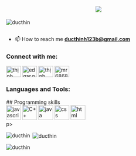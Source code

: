 <h1 align="center">
    <img src="https://readme-typing-svg.herokuapp.com/?font=Righteous&size=35&center=true&vCenter=true&width=500&height=70&duration=4000&lines=Hi+There!+👋;+I'm+Thin;" />
</h1>

<p align="left"> <img src="https://komarev.com/ghpvc/?username=ducthin&label=Profile%20views&color=0e75b6&style=flat" alt="ducthin" /> </p>

<p align="left"> <a href="https://twitter.com/" target="blank"><img src="https://img.shields.io/twitter/follow/?logo=twitter&style=for-the-badge" alt="" /></a> </p>

- 📫 How to reach me **ducthinh123b@gmail.com**

<h3 align="left">Connect with me:</h3>
<p align="left">
<a href="https://fb.com/thịnh trần" target="blank"><img align="center" src="https://raw.githubusercontent.com/rahuldkjain/github-profile-readme-generator/master/src/images/icons/Social/facebook.svg" alt="thịnh trần" height="30" width="40" /></a>
<a href="https://instagram.com/edgar.nart" target="blank"><img align="center" src="https://raw.githubusercontent.com/rahuldkjain/github-profile-readme-generator/master/src/images/icons/Social/instagram.svg" alt="edgar.nart" height="30" width="40" /></a>
<a href="https://www.youtube.com/c/thịnh" target="blank"><img align="center" src="https://raw.githubusercontent.com/rahuldkjain/github-profile-readme-generator/master/src/images/icons/Social/youtube.svg" alt="thịnh" height="30" width="40" /></a>
<a href="https://discord.gg/mr6868" target="blank"><img align="center" src="https://raw.githubusercontent.com/rahuldkjain/github-profile-readme-generator/master/src/images/icons/Social/discord.svg" alt="mr6868" height="30" width="40" /></a>
</p>

<h3 align="left">Languages and Tools:</h3>
## Programming skills
<div align="left">
  <img src="https://img.icons8.com/?size=100&id=V6HShIzw21x7&format=png&color=000000" height="40" alt="javascript logo"  />
  <img src="https://img.icons8.com/?size=100&id=2T6TKY6whzgV&format=png&color=000000" height="40" alt="C++ logo"  />
  <img src="https://img.icons8.com/?size=100&id=FRRACRKRsw2s&format=png&color=000000" height="40" alt="java logo"  />
  <img src="https://img.icons8.com/?size=100&id=5cVdiiKKi0vX&format=png&color=000000" height="40" alt="css logo"  />
  <img src="https://img.icons8.com/?size=100&id=59916&format=png&color=000000" height="40" alt="html logo"  />
</div>p>

<p><img align="left" src="https://github-readme-stats.vercel.app/api/top-langs?username=ducthin&show_icons=true&locale=en&layout=compact" alt="ducthin" /></p>

<p>&nbsp;<img align="center" src="https://github-readme-stats.vercel.app/api?username=ducthin&show_icons=true&locale=en" alt="ducthin" /></p>

<p><img align="center" src="https://github-readme-streak-stats.herokuapp.com/?user=ducthin&" alt="ducthin" /></p>
